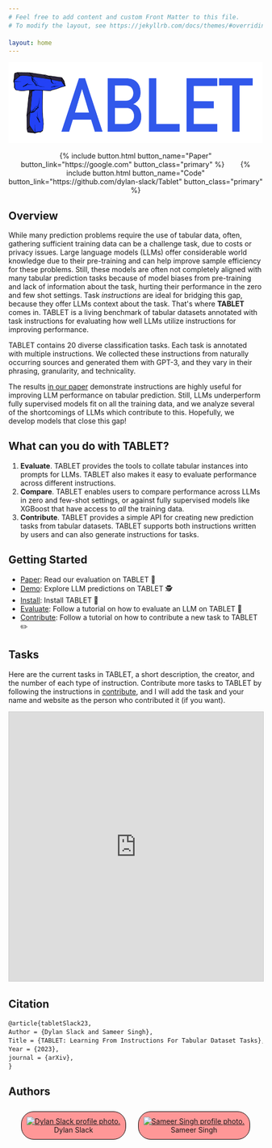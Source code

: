 ```yaml
---
# Feel free to add content and custom Front Matter to this file.
# To modify the layout, see https://jekyllrb.com/docs/themes/#overriding-theme-defaults

layout: home
---
```



<p align="center">
  <img height="160" src="assets/logo.png" alt="TABLET Logo">
</p>

<center>
{% include button.html button_name="Paper" button_link="https://google.com" button_class="primary" %}&nbsp;&nbsp;&nbsp;&nbsp;&nbsp;&nbsp;&nbsp;&nbsp;{% include button.html button_name="Code" button_link="https://github.com/dylan-slack/Tablet" button_class="primary" %}
</center>

## Overview

While many prediction problems require the use of tabular data, often, gathering sufficient training data can be a challenge task, due to costs or privacy issues.
Large language models (LLMs) offer considerable world knowledge due to their pre-training and can help improve sample efficiency for these problems.
Still, these models are often not completely aligned with many tabular prediction tasks because of model biases from pre-training and lack of information about the task, hurting their performance in the zero and few shot settings.
Task _instructions_ are ideal for bridging this gap, because they offer LLMs context about the task. That's where **TABLET** comes in. 
TABLET is a living benchmark of tabular datasets annotated with task instructions for evaluating how well LLMs utilize
instructions for improving performance.

TABLET contains 20 diverse classification tasks.
Each task is annotated with multiple instructions. We collected these instructions from naturally occurring sources and generated them with GPT-3, and they vary in their
phrasing, granularity, and technicality.

The results [in our paper](google.com) demonstrate instructions are highly useful for improving LLM performance on tabular prediction. Still, LLMs underperform fully supervised models fit on all the training data, and we analyze several of the shortcomings of LLMs which contribute to this. Hopefully, we develop models that close this gap! 


## What can you do with TABLET?

1. **Evaluate**. TABLET provides the tools to collate tabular instances into prompts for LLMs. TABLET also makes it easy to evaluate performance across different instructions.
2. **Compare**. TABLET enables users to compare performance across LLMs in zero and few-shot settings, or against fully supervised models like XGBoost that have access to _all_ the training data.
3. **Contribute**. TABLET provides a simple API for creating new prediction tasks from tabular datasets. TABLET supports both instructions written by users and can also generate instructions for tasks.

## Getting Started

- [Paper](https://arxiv.org/abs/2304.13188): Read our evaluation on TABLET 📝
- [Demo](demo): Explore LLM predictions on TABLET 🕵️
- [Install](install): Install TABLET 💾
- [Evaluate](evaluate): Follow a tutorial on how to evaluate an LLM on TABLET 💯
- [Contribute](contribute): Follow a tutorial on how to contribute a new task to TABLET ✏️

## Tasks

Here are the current tasks in TABLET, a short description, the creator, and the number of each type of instruction. Contribute more tasks to TABLET by following the instructions in [contribute](contribute), and I will add the task and your name and website as the person who contributed it (if you want).

<iframe class="airtable-embed" src="https://airtable.com/embed/shr42xpzNOKcUmXse?backgroundColor=blue&viewControls=on" frameborder="0" onmousewheel="" width="100%" height="533" style="background: transparent; border: 1px solid #ccc;"></iframe>

## Citation

```latex
@article{tabletSlack23,
Author = {Dylan Slack and Sameer Singh},
Title = {TABLET: Learning From Instructions For Tabular Dataset Tasks},
Year = {2023},
journal = {arXiv},
}
```

## Authors

<style>
    .img-container {
        border-radius: 25px;
        background: #ff9797;
        text-align: center;
        border: 1px solid black;
        padding: 10px;
        display: inline-block;
        margin: 10px;
    }
</style>

<center>
    <div class="img-container">
        <a href="https://dylanslacks.website">
            <img src="https://dylanslacks.website/images/me.jpeg" height="150px" alt="Dylan Slack profile photo.">
        </a>
        <div class="caption">Dylan Slack</div>
    </div>
    <div class="img-container">
        <a href="http://sameersingh.org">
            <img src="http://sameersingh.org/img/face/mr-singh-face.jpg" height="150px" alt="Sameer Singh profile photo.">
        </a>
        <div class="caption">Sameer Singh</div>
    </div>
</center>
